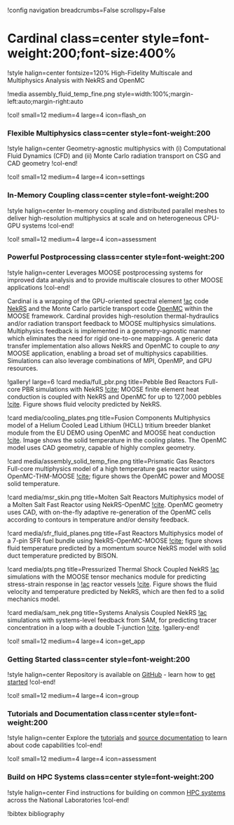 !config navigation breadcrumbs=False scrollspy=False

# Cardinal class=center style=font-weight:200;font-size:400%

!style halign=center fontsize=120%
High-Fidelity Multiscale and Multiphysics Analysis with NekRS and OpenMC

!media assembly_fluid_temp_fine.png
  style=width:100%;margin-left:auto;margin-right:auto

!col! small=12 medium=4 large=4 icon=flash_on

### Flexible Multiphysics class=center style=font-weight:200

!style halign=center
Geometry-agnostic multiphysics with (i) Computational Fluid Dynamics (CFD)
and (ii) Monte Carlo radiation transport on CSG and CAD geometry
!col-end!

!col! small=12 medium=4 large=4 icon=settings

### In-Memory Coupling class=center style=font-weight:200

!style halign=center
In-memory coupling and distributed parallel meshes
to deliver high-resolution multiphysics at scale
and on heterogeneous CPU-GPU systems
!col-end!

!col! small=12 medium=4 large=4 icon=assessment

### Powerful Postprocessing class=center style=font-weight:200

!style halign=center
Leverages MOOSE postprocessing systems for improved data analysis and to
provide multiscale closures
to other MOOSE applications
!col-end!

Cardinal is a wrapping of the GPU-oriented spectral element [!ac](CFD) code
[NekRS](https://github.com/Nek5000/NekRS) and the Monte Carlo particle
transport code [OpenMC](https://github.com/openmc-dev/openmc) within the
MOOSE framework. Cardinal provides high-resolution
thermal-hydraulics and/or radiation transport feedback to MOOSE multiphysics
simulations. Multiphysics feedback is implemented in a geometry-agnostic manner
which eliminates
the need for rigid one-to-one mappings. A generic data transfer implementation
also allows NekRS and OpenMC to couple to *any* MOOSE application, enabling
a broad set of multiphysics capabilities. Simulations can also leverage combinations
of MPI, OpenMP, and GPU resources.

!gallery! large=6
!card media/full_pbr.png title=Pebble Bed Reactors
Full-core PBR simulations with NekRS [!cite](lan); MOOSE finite element heat conduction is coupled with NekRS and OpenMC for up to 127,000 pebbles [!cite](fischer_2021). Figure shows fluid velocity predicted by NekRS.

!card media/cooling_plates.png title=Fusion Components
Multiphysics model of a Helium Cooled Lead Lithium (HCLL) tritium breeder blanket module from the EU DEMO using OpenMC and MOOSE heat conduction [!cite](novak_2023). Image shows the solid temperature in the cooling plates. The OpenMC model uses CAD geometry, capable of highly complex geometry.

!card media/assembly_solid_temp_fine.png title=Prismatic Gas Reactors
Full-core multiphysics model of a high temperature gas reactor using OpenMC-THM-MOOSE [!cite](novak2022_cardinal); figure shows the OpenMC power and MOOSE solid temperature.

!card media/msr_skin.png title=Molten Salt Reactors
Multiphysics model of a Molten Salt Fast Reactor using NekRS-OpenMC [!cite](novak_2023). OpenMC geometry uses CAD, with on-the-fly adaptive re-generation of the OpenMC cells according to contours in temperature and/or density feedback.

!card media/sfr_fluid_planes.png title=Fast Reactors
Multiphysics model of a 7-pin SFR fuel bundle using NekRS-OpenMC-MOOSE [!cite](novak2022); figure shows fluid temperature predicted by a momentum source NekRS model with solid duct temperature predicted by BISON.

!card media/pts.png title=Pressurized Thermal Shock
Coupled NekRS [!ac](CFD) simulations with the MOOSE tensor mechanics module for predicting stress-strain response in [!ac](LWR) reactor vessels [!cite](yu_2022). Figure shows the fluid velocity and temperature predicted by NekRS, which are then fed to a solid mechanics model.

!card media/sam_nek.png title=Systems Analysis
Coupled NekRS [!ac](CFD) simulations with systems-level feedback from SAM, for predicting tracer concentration in a loop with a double T-junction [!cite](huxford2023).
!gallery-end!


!col! small=12 medium=4 large=4 icon=get_app

### Getting Started class=center style=font-weight:200

!style halign=center
Repository is available on [GitHub](https://github.com/neams-th-coe/cardinal) -
learn how to [get started](start.md)
!col-end!

!col! small=12 medium=4 large=4 icon=group

### Tutorials and Documentation class=center style=font-weight:200

!style halign=center
Explore the [tutorials](tutorials/index.md) and [source documentation](source/index.md)
to learn about code capabilities
!col-end!

!col! small=12 medium=4 large=4 icon=assessment

### Build on HPC Systems class=center style=font-weight:200

!style halign=center
Find instructions for building on common
[HPC systems](hpc.md) across the National Laboratories
!col-end!



!bibtex bibliography
